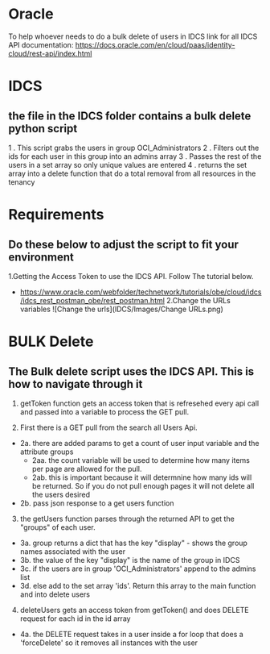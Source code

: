 
# Oracle
To help whoever needs to do a bulk delete of users in IDCS
link for all IDCS API documentation: https://docs.oracle.com/en/cloud/paas/identity-cloud/rest-api/index.html


# IDCS 
the file in the IDCS folder contains a bulk delete python script
- 
1 . This script grabs the users in group OCI_Administrators
2 . Filters out the ids for each user in this group into an admins array
3 . Passes the rest of the users in a set array so only unique values are entered
4 . returns the set array into a delete function that do a total removal from all resources in the tenancy

# Requirements
Do these below to adjust the script to fit your environment
-
1.Getting the Access Token to use the IDCS API. Follow The tutorial below. 
  - https://www.oracle.com/webfolder/technetwork/tutorials/obe/cloud/idcs/idcs_rest_postman_obe/rest_postman.html
2.Change the URLs variables
![Change the urls](IDCS/Images/Change URLs.png)
 

# BULK Delete 
The Bulk delete script uses the IDCS API. This is how to navigate through it
- 
1. getToken function gets an access token that is refresehed every api call and passed into a variable to process the GET pull.

2. First there is a GET pull from the search all Users Api. 
 - 2a. there are added params to get a count of user input variable and the attribute groups 
   - 2aa. the count variable will be used to determine how many items per page are allowed for the pull. 
   - 2ab. this is important because it will determnine how many ids will be returned. So if you do not pull enough pages it will not delete all the users desired
- 2b. pass json response to a get users function

3. the getUsers function parses through the returned API to get the "groups" of each user. 
 -  3a. group returns a dict that has the key "display" - shows the group names associated with the user 
 -  3b. the value of the key "display" is the name of the group in IDCS
 -  3c. if the users are in group 'OCI_Administrators' append to the admins list
 -  3d. else add to the set array 'ids'. Return this array to the main function and into delete users
 
4. deleteUsers gets an access token from getToken() and does DELETE request for each id in the id array
 -  4a. the DELETE request takes in a user inside a for loop that does a 'forceDelete' so it removes all instances with the user


